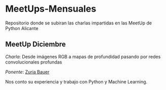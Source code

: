 # MeetUps-Mensuales
Repositorio donde se subiran las charlas impartidas en las MeetUp de Python Alicante


## MeetUp Diciembre 

*Charla*: Desde imágenes RGB a mapas de profundidad pasando por redes convolucionales profundas

*Ponente*: [Zuria Bauer](https://twitter.com/zuriich92)

Nos conto su experiencia y trabajo con Python y Machine Learning.
